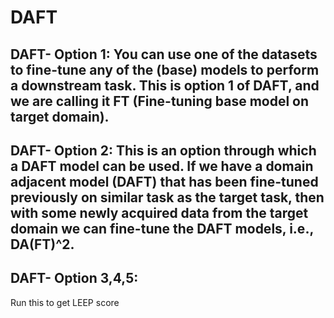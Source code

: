# DAFT

## DAFT- Option 1: You can use one of the datasets to fine-tune any of the (base) models to perform a downstream task. This is option 1 of DAFT, and we are calling it FT (Fine-tuning base model on target domain).

## DAFT- Option 2: This is an option through which a DAFT model can be used. If we have a domain adjacent model (DAFT) that has been fine-tuned previously on similar task as the target task, then with some newly acquired data from the target domain we can fine-tune the DAFT models, i.e., DA(FT)^2.

## DAFT- Option 3,4,5: 


Run this to get LEEP score
